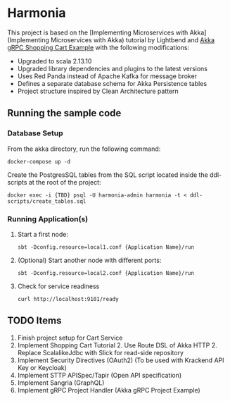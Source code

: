 # Harmonia

This project is based on the [Implementing Microservices with Akka](Implementing Microservices with Akka) tutorial by Lightbend and [Akka gRPC Shopping Cart Example](https://github.com/akka/akka-projection/tree/main/samples/grpc/shopping-cart-service-scala) with the following modifications:

- Upgraded to scala 2.13.10
- Upgraded library dependencies and plugins to the latest versions
- Uses Red Panda instead of Apache Kafka for message broker
- Defines a separate database schema for Akka Persistence tables
- Project structure inspired by Clean Architecture pattern

## Running the sample code

### Database Setup

From the akka directory, run the following command:
```shell
docker-compose up -d
```
Create the PostgresSQL tables from the SQL script located inside the ddl-scripts at the root of the project:
```shell
docker exec -i {TBD} psql -U harmonia-admin harmonia -t < ddl-scripts/create_tables.sql
```

### Running Application(s)

1. Start a first node:

    ```
    sbt -Dconfig.resource=local1.conf {Application Name}/run
    ```

2. (Optional) Start another node with different ports:

    ```
    sbt -Dconfig.resource=local2.conf {Application Name}/run
    ```

3. Check for service readiness

    ```
    curl http://localhost:9101/ready
    ```

## TODO Items
1. Finish project setup for Cart Service
2. Implement Shopping Cart Tutorial
    2. Use Route DSL of Akka HTTP
    2. Replace ScalalikeJdbc with Slick for read-side repository
2. Implement Security Directives (OAuth2) (To be used with Krackend API Key or Keycloak)
3. Implement STTP APISpec/Tapir (Open API specification)
4. Implement Sangria (GraphQL)
5. Implement gRPC Project Handler (Akka gRPC Project Example)